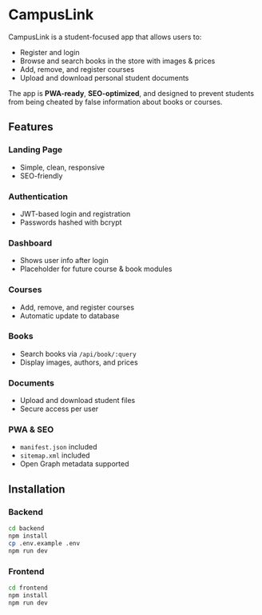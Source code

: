 # CampusLink

CampusLink is a student-focused app that allows users to:

- Register and login
- Browse and search books in the store with images & prices
- Add, remove, and register courses
- Upload and download personal student documents

The app is **PWA-ready**, **SEO-optimized**, and designed to prevent students from being cheated by false information about books or courses.

## Features

### Landing Page

- Simple, clean, responsive
- SEO-friendly

### Authentication

- JWT-based login and registration
- Passwords hashed with bcrypt

### Dashboard

- Shows user info after login
- Placeholder for future course & book modules

### Courses

- Add, remove, and register courses
- Automatic update to database

### Books

- Search books via `/api/book/:query`
- Display images, authors, and prices

### Documents

- Upload and download student files
- Secure access per user

### PWA & SEO

- `manifest.json` included
- `sitemap.xml` included
- Open Graph metadata supported

## Installation

### Backend

```bash
cd backend
npm install
cp .env.example .env
npm run dev
```

### Frontend

```bash
cd frontend
npm install
npm run dev
```
